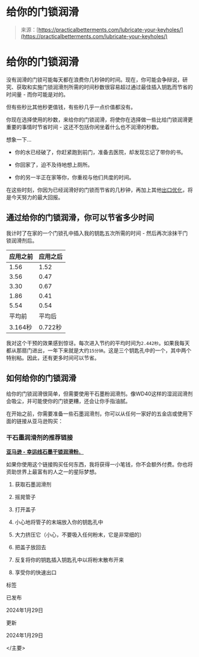 <!--yml

类别：未分类

日期：2024年5月27日15:18:46

-->

# 给你的门锁润滑

> 来源：[https://practicalbetterments.com/lubricate-your-keyholes/](https://practicalbetterments.com/lubricate-your-keyholes/)

<main id="main-content">

# 给你的门锁润滑

没有润滑的门锁可能每天都在浪费你几秒钟的时间。现在，你可能会争辩说，研究、获取和实施门锁润滑剂所需的时间秒数很容易超过通过最佳插入钥匙而节省的时间量 - 而你可能是对的。

但有些秒比其他秒更值钱，有些秒几乎一点价值都没有。

你现在选择使用的秒数，来给你的门锁润滑，将使你在选择做一些比给门锁润滑更重要的事情时节省时间 - 这还不包括你闲坐着什么也不润滑的秒数。

想象一下…

+   你的水已经破了，你赶紧跑到前门，准备去医院，却发现忘记了带你的书。

+   你回家了，迫不及待地想上厕所。

+   你的另一半正在家等你，你重视与他们共度的时间。

在这些时刻，你因为已经润滑好的门锁而节省的几秒钟，再加上其他[出口优化](/tag/egress-optimization/)，将是今天努力的最大回报。

## 通过给你的门锁润滑，你可以节省多少时间

我计时了在家的一个门锁孔中插入我的钥匙五次所需的时间 - 然后再次涂抹干门锁润滑剂后。

| 应用之前 | 应用之后 |
| --- | --- |
| 1.56 | 1.52 |
| 3.56 | 0.47 |
| 3.30 | 0.67 |
| 1.86 | 0.41 |
| 5.54 | 0.54 |
| 平均前 | 平均后 |
| 3.164秒 | 0.722秒 |

我对这个干预的效果感到惊讶。每次进入节约的平均时间为`2.442秒`。如果我每天都从那扇门进出，一年下来就是大约`15分钟`。这是三个钥匙孔中的一个，其中两个特别粘。因此，还有更多时间可以节省。

## 如何给你的门锁润滑

给你的门锁润滑很简单，但需要使用干石墨粉润滑剂。像WD40这样的湿润润滑剂会吸尘，并可能使你的门锁更糟，还会让你手指油腻。

在开始之前，你需要准备一些石墨润滑剂，你可以从任何一家好的五金店或使用下面的链接从亚马逊购买：

### 干石墨润滑剂的推荐链接

[**亚马逊 - 幸运线石墨干锁润滑粉**。](https://www.amazon.com/Lucky-Line-Graphite-Lubricant-Grams/dp/B00YRZUGH6/ref=sr_1_2?crid=3MO4U95G4DJYH&keywords=door+keyhole+lubricant&qid=1707135230&sprefix=keyhole+lubri%252Caps%252C276&sr=8-2&_encoding=UTF8&tag=practicalbe06-20&linkCode=ur2&linkId=485669883216b92810a27b4109f12997&camp=1789&creative=9325)

如果你使用这个链接购买任何东西，我将获得一小笔钱，你不会额外付费。你也将资助世界上最富有的人之一的星际梦想。

1.  获取石墨润滑剂

1.  摇晃管子

1.  打开盖子

1.  小心地将管子的末端放入你的钥匙孔中

1.  大力挤压它（小心，不要吸入任何粉末，它是非常细的）

1.  把盖子放回去

1.  反复将你的钥匙插入钥匙孔中以将粉末散布开来

1.  享受你的快速出口

标签

已发布

2024年1月29日

更新

2024年1月29日

</主要>
